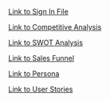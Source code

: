 [Link to Sign In File](sign_in.md)

[Link to Competitive Analysis](Business%20Analysis/Competitive%20Analysis.pdf) <br>

[Link to SWOT Analysis](Business%20Analysis/SWOT%20Analysis.pdf) <br>

[Link to Sales Funnel](Business%20Analysis/Sales%20Funnel.pdf) <br>

[Link to Persona](Business%20Analysis/Persona.pdf) <br>

[Link to User Stories](Business%20Analysis/User%20Stories.pdf) <br>


